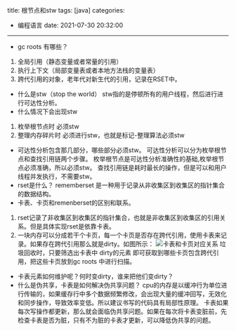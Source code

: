title: 根节点和stw
tags: [java]
categories:
  - 编程语言
date: 2021-07-30 20:32:00
---
*  gc roots 有哪些？
1. 全局引用（静态变量或者常量的引用）
2. 执行上下文（局部变量表或者本地方法栈的变量表）
3. 跨代引用的对象，老年代对新生代的引用，记录在RSET中。
* 什么是stw（stop the world）
stw指的是停顿所有的用户线程，然后进行进行可达性分析。
* 什么情况下会出现stw
1. 枚举根节点时 必须stw
2. 整理内存碎片时 必须进行stw，也就是标记-整理算法必须stw
* 可达性分析包含那几部分，哪些部分必须stw。
可达性分析可以分为枚举根节点和查找引用链两个步骤。
枚举根节点是可达性分析准确性的基础,枚举根节点必须准确，所以必须stw。
查找引用链是耗时最长的操作，但是可以和用户线程并发执行，不需要stw。
* rset是什么？
rememberset 是一种用于记录从非收集区到收集区的指针集合的数据结构。
* 卡表、卡页和remenberset的区别和联系。
1. rset记录了非收集区到收集区的指针集合，也就是非收集区到收集区的引用关系。但是具体实现rset是依靠卡表。
2. 一块内存可以分成若干个卡页，每一个卡页是否存在跨代引用，使用卡表来记录。如果存在跨代引用那么就是dirty。如图所示：
![卡表和卡页对应关系](http://assets.processon.com/chart_image/61c4bb1c1e085364150a2a38.png)
垃圾回收时，只要筛选出卡表中 dirty的元素 即可获取到哪些卡页包含跨代引用，把这些卡页放到gc roots 中进行扫描。
* 卡表元素如何维护呢？何时变dirty，谁来把他们变dirty？
* 什么是伪共享，卡表是如何解决伪共享问题？
cpu的内存是以缓冲行为单位进行传输的，如果缓存行中多个数据频繁修改，会出现大量的缓冲回写，无效化和同步操作，导致效率变低。所以建议书写的代码具有局部性原理。
卡表如果每次写操作都更新，那么就会面临伪共享问题。如果在每次将卡表变脏前，先检查卡表是否为脏，只有不为脏的卡表才更新，可以降低伪共享的问题。
